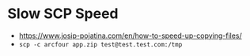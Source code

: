 # Slow SCP Speed
* https://www.josip-pojatina.com/en/how-to-speed-up-copying-files/
* ```scp -c arcfour app.zip test@test.test.com:/tmp```